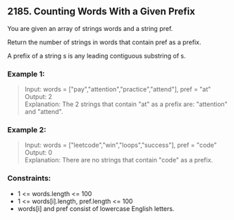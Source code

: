 ## 2185. Counting Words With a Given Prefix
You are given an array of strings words and a string pref.

Return the number of strings in words that contain pref as a prefix.

A prefix of a string s is any leading contiguous substring of s.
 
### Example 1:

> Input: words = ["pay","attention","practice","attend"], pref = "at"<br/>
> Output: 2<br/>
> Explanation: The 2 strings that contain "at" as a prefix are: "attention" and "attend".

### Example 2:

> Input: words = ["leetcode","win","loops","success"], pref = "code"<br/>
> Output: 0<br/>
> Explanation: There are no strings that contain "code" as a prefix.

### Constraints:

- 1 <= words.length <= 100
- 1 <= words[i].length, pref.length <= 100
- words[i] and pref consist of lowercase English letters.